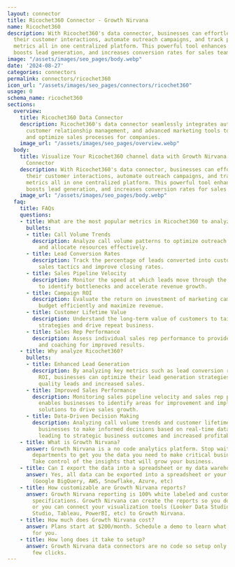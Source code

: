 ```yaml
---
layout: connector
title: Ricochet360 Connector - Growth Nirvana
name: Ricochet360
description: With Ricochet360's data connector, businesses can effortlessly manage
  their customer interactions, automate outreach campaigns, and track performance
  metrics all in one centralized platform. This powerful tool enhances productivity,
  boosts lead generation, and increases conversion rates for sales teams.
image: "/assets/images/seo_pages/body.webp"
date: '2024-08-27'
categories: connectors
permalink: connectors/ricochet360
icon_url: "/assets/images/seo_pages/connectors/ricochet360"
usage: 0
schema_name: ricochet360
sections:
  overview:
    title: Ricochet360 Data Connector
    description: Ricochet360's data connector seamlessly integrates automatic dialing,
      customer relationship management, and advanced marketing tools to streamline
      and optimize sales processes for companies.
    image_url: "/assets/images/seo_pages/overview.webp"
  body:
    title: Visualize Your Ricochet360 channel data with Growth Nirvana's Ricochet360
      Connector
    description: With Ricochet360's data connector, businesses can effortlessly manage
      their customer interactions, automate outreach campaigns, and track performance
      metrics all in one centralized platform. This powerful tool enhances productivity,
      boosts lead generation, and increases conversion rates for sales teams.
    image_url: "/assets/images/seo_pages/body.webp"
  faq:
    title: FAQs
    questions:
    - title: What are the most popular metrics in Ricochet360 to analyze?
      bullets:
      - title: Call Volume Trends
        description: Analyze call volume patterns to optimize outreach strategies
          and allocate resources effectively.
      - title: Lead Conversion Rates
        description: Track the percentage of leads converted into customers to fine-tune
          sales tactics and improve closing rates.
      - title: Sales Pipeline Velocity
        description: Monitor the speed at which leads move through the sales pipeline
          to identify bottlenecks and accelerate revenue growth.
      - title: Campaign ROI
        description: Evaluate the return on investment of marketing campaigns to allocate
          budget efficiently and maximize revenue.
      - title: Customer Lifetime Value
        description: Understand the long-term value of customers to tailor retention
          strategies and drive repeat business.
      - title: Sales Rep Performance
        description: Assess individual sales rep performance to provide targeted training
          and coaching for improved results.
    - title: Why analyze Ricochet360?
      bullets:
      - title: Enhanced Lead Generation
        description: By analyzing key metrics such as lead conversion rates and campaign
          ROI, businesses can optimize their lead generation strategies for higher
          quality leads and increased sales.
      - title: Improved Sales Performance
        description: Monitoring sales pipeline velocity and sales rep performance
          enables businesses to identify areas for improvement and implement targeted
          solutions to drive sales growth.
      - title: Data-Driven Decision Making
        description: Analyzing call volume trends and customer lifetime value empowers
          businesses to make informed decisions based on real-time data insights,
          leading to strategic business outcomes and increased profitability.
    - title: What is Growth Nirvana?
      answer: Growth Nirvana is a no code analytics platform. Stop waiting for other
        departments to get you the data you need to make critical business decisions.
        Take control of the insights that will grow your business.
    - title: Can I export the data into a spreadsheet or my data warehouse?
      answer: Yes, all data can be exported into a spreadsheet or your data warehouse
        (Google BigQuery, AWS, Snowflake, Azure, etc)
    - title: How customizable are Growth Nirvana reports?
      answer: Growth Nirvana reporting is 100% white labeled and customized to your
        specifications. Growth Nirvana can create the reports so you don’t have to
        or you can connect your visualization tools (Looker Data Studio/Google Data
        Studio, Tableau, PowerBI, etc) to Growth Nirvana.
    - title: How much does Growth Nirvana cost?
      answer: Plans start at $200/month. Schedule a demo to learn what plan is best
        for you.
    - title: How long does it take to setup?
      answer: Growth Nirvana data connectors are no code so setup only requires a
        few clicks.
---
```


